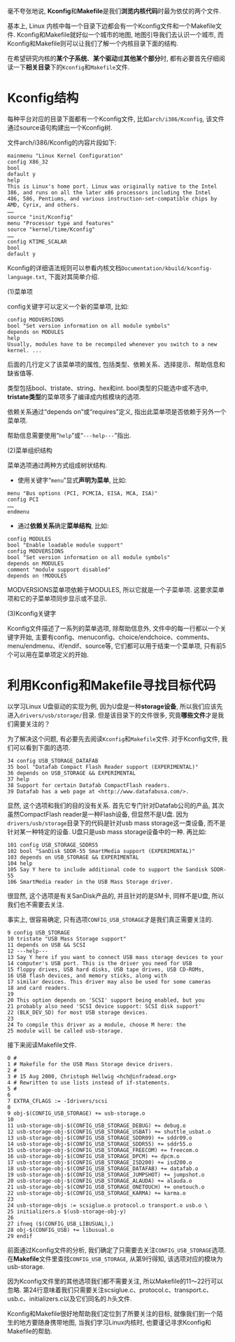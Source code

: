 毫不夸张地说, **Kconfig**和**Makefile**是我们**浏览内核代码**时最为依仗的两个文件. 

基本上, Linux 内核中每一个目录下边都会有一个Kconfig文件和一个Makefile文件. Kconfig和Makefile就好似一个城市的地图, 地图引导我们去认识一个城市, 而Kconfig和Makefile则可以让我们了解一个内核目录下面的结构. 

在希望研究内核的**某个子系统**、**某个驱动**或**其他某个部分**时, 都有必要首先仔细阅读一下**相关目录**下的`Kconfig`和`Makefile`文件. 

# Kconfig结构

每种平台对应的目录下面都有一个Kconfig文件, 比如`arch/i386/Kconfig`, 该文件通过source语句构建出一个Kconfig树. 

文件arch/i386/Kconfig的内容片段如下: 

```kconfig
mainmenu "Linux Kernel Configuration"
config X86_32
bool
default y
help
This is Linux's home port. Linux was originally native to the Intel
386, and runs on all the later x86 processors including the Intel
486, 586, Pentiums, and various instruction-set-compatible chips by
AMD, Cyrix, and others.
……
source "init/Kconfig"
menu "Processor type and features"
source "kernel/time/Kconfig"
……
config KTIME_SCALAR
bool
default y
```

Kconfig的详细语法规则可以参看内核文档`Documentation/kbuild/kconfig-language.txt`, 下面对其简单介绍. 

(1)菜单项

config关键字可以定义一个新的菜单项, 比如: 

```
config MODVERSIONS
bool "Set version information on all module symbols"
depends on MODULES
help
Usually, modules have to be recompiled whenever you switch to a new
kernel. ...
```

后面的几行定义了该菜单项的属性, 包括类型、依赖关系、选择提示、帮助信息和缺省值等. 

类型包括bool、tristate、string、hex和int. bool类型的只能选中或不选中, **tristate类型**的菜单项多了编译成内核模块的选项. 

依赖关系通过“depends on”或“requires”定义, 指出此菜单项是否依赖于另外一个菜单项. 

帮助信息需要使用“`help`”或“`---help---`”指出. 

(2)菜单组织结构

菜单选项通过两种方式组成树状结构. 

- 使用关键字“`menu`”显式**声明为菜单**, 比如: 

```
menu "Bus options (PCI, PCMCIA, EISA, MCA, ISA)"
config PCI
……
endmenu
```

- 通过**依赖关系**确定**菜单结构**, 比如: 

```
config MODULES
bool "Enable loadable module support"
config MODVERSIONS
bool "Set version information on all module symbols"
depends on MODULES
comment "module support disabled"
depends on !MODULES
```

MODVERSIONS菜单项依赖于MODULES, 所以它就是一个子菜单项. 这要求菜单项和它的子菜单项同步显示或不显示. 

(3)Kconfig关键字

Kconfig文件描述了一系列的菜单选项, 除帮助信息外, 文件中的每一行都以一个关键字开始, 主要有config、menuconfig、choice/endchoice、comments、menu/endmenu、if/endif、source等, 它们都可以用于结束一个菜单项, 只有前5个可以用在菜单项定义的开始. 

# 利用Kconfig和Makefile寻找目标代码

以学习Linux U盘驱动的实现为例, 因为U盘是一种**storage设备**, 所以我们应该先进入`drivers/usb/storage/`目录. 但是该目录下的文件很多, 究竟**哪些文件**才是我们需要关注的？

为了解决这个问题, 有必要先去阅读`Kconfig`和`Makefile`文件. 对于Kconfig文件, 我们可以看到下面的选项. 

```
34 config USB_STORAGE_DATAFAB
35 bool "Datafab Compact Flash Reader support (EXPERIMENTAL)"
36 depends on USB_STORAGE && EXPERIMENTAL
37 help
38 Support for certain Datafab CompactFlash readers.
39 Datafab has a web page at <http://www.datafabusa.com/>.
```

显然, 这个选项和我们的目的没有关系. 首先它专门针对Datafab公司的产品, 其次虽然CompactFlash reader是一种Flash设备, 但显然不是U盘. 因为`drivers/usb/storage`目录下的代码是针对usb mass storage这一类设备, 而不是针对某一种特定的设备. U盘只是usb mass storage设备中的一种. 再比如: 

```
101 config USB_STORAGE_SDDR55
102 bool "SanDisk SDDR-55 SmartMedia support (EXPERIMENTAL)"
103 depends on USB_STORAGE && EXPERIMENTAL
104 help
105 Say Y here to include additional code to support the Sandisk SDDR-55
106 SmartMedia reader in the USB Mass Storage driver.
```

很显然, 这个选项是有关SanDisk产品的, 并且针对的是SM卡, 同样不是U盘, 所以我们也不需要去关注. 

事实上, 很容易确定, 只有选项`CONFIG_USB_STORAGE`才是我们真正需要关注的. 

```
9 config USB_STORAGE
10 tristate "USB Mass Storage support"
11 depends on USB && SCSI
12 ---help---
13 Say Y here if you want to connect USB mass storage devices to your
14 computer's USB port. This is the driver you need for USB
15 floppy drives, USB hard disks, USB tape drives, USB CD-ROMs,
16 USB flash devices, and memory sticks, along with
17 similar devices. This driver may also be used for some cameras
18 and card readers.
19
20 This option depends on 'SCSI' support being enabled, but you
21 probably also need 'SCSI device support: SCSI disk support'
22 (BLK_DEV_SD) for most USB storage devices.
23
24 To compile this driver as a module, choose M here: the
25 module will be called usb-storage.
```

接下来阅读Makefile文件. 

```
0 #
1 # Makefile for the USB Mass Storage device drivers.
2 #
3 # 15 Aug 2000, Christoph Hellwig <hch@infradead.org>
4 # Rewritten to use lists instead of if-statements.
5 #
6
7 EXTRA_CFLAGS := -Idrivers/scsi
8
9 obj-$(CONFIG_USB_STORAGE) += usb-storage.o
10
11 usb-storage-obj-$(CONFIG_USB_STORAGE_DEBUG) += debug.o
12 usb-storage-obj-$(CONFIG_USB_STORAGE_USBAT) += shuttle_usbat.o
13 usb-storage-obj-$(CONFIG_USB_STORAGE_SDDR09) += sddr09.o
14 usb-storage-obj-$(CONFIG_USB_STORAGE_SDDR55) += sddr55.o
15 usb-storage-obj-$(CONFIG_USB_STORAGE_FREECOM) += freecom.o
16 usb-storage-obj-$(CONFIG_USB_STORAGE_DPCM) += dpcm.o
17 usb-storage-obj-$(CONFIG_USB_STORAGE_ISD200) += isd200.o
18 usb-storage-obj-$(CONFIG_USB_STORAGE_DATAFAB) += datafab.o
19 usb-storage-obj-$(CONFIG_USB_STORAGE_JUMPSHOT) += jumpshot.o
20 usb-storage-obj-$(CONFIG_USB_STORAGE_ALAUDA) += alauda.o
21 usb-storage-obj-$(CONFIG_USB_STORAGE_ONETOUCH) += onetouch.o
22 usb-storage-obj-$(CONFIG_USB_STORAGE_KARMA) += karma.o
23
24 usb-storage-objs := scsiglue.o protocol.o transport.o usb.o \
25 initializers.o $(usb-storage-obj-y)
26
27 ifneq ($(CONFIG_USB_LIBUSUAL),)
28 obj-$(CONFIG_USB) += libusual.o
29 endif
```

前面通过Kconfig文件的分析, 我们确定了只需要去关注`CONFIG_USB_STORAGE`选项. 在**Makefile**文件里查找`CONFIG_USB_STORAGE`, 从第9行得知, 该选项对应的模块为usb-storage. 

因为Kconfig文件里的其他选项我们都不需要关注, 所以Makefile的11～22行可以忽略. 第24行意味着我们只需要关注scsiglue.c、protocol.c、transport.c、usb.c、initializers.c以及它们同名的.h头文件. 

Kconfig和Makefile很好地帮助我们定位到了所要关注的目标, 就像我们到一个陌生的地方要随身携带地图, 当我们学习Linux内核时, 也要谨记寻求Kconfig和Makefile的帮助. 

